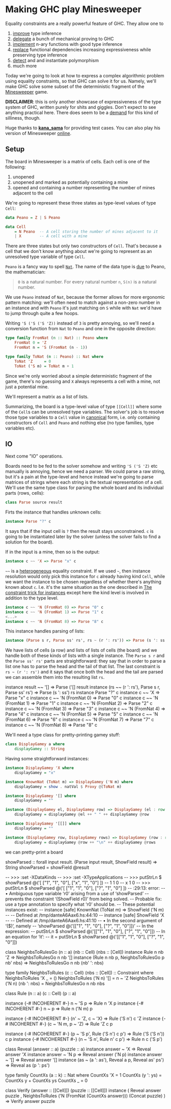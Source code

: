 # Making GHC play Minesweeper

Equality constraints are a really powerful feature of GHC. They allow one to

1. [improve](https://chrisdone.com/posts/haskell-constraint-trick) type inference
2. [delegate](https://stackoverflow.com/questions/30224796/how-should-the-general-type-of-a-lemma-function-be-understood?answertab=scoredesc#tab-top) a bunch of mechanical proving to GHC
3. [implement](https://github.com/effectfully-ou/sketches/tree/master/avoid-overlapping-recursive) n-ary functions with good type inference
4. [replace](https://github.com/effectfully-ou/sketches/tree/master/has-lens-done-right) functional dependencies increasing expressiveness while preserving type inference
5. [detect](https://github.com/effectfully-ou/sketches/tree/master/poly-type-of-saga/part1-try-unify) and and instantiate polymorphism
6. much more

Today we're going to look at how to express a complex algorithmic problem using equality constraints, so that GHC can solve it for us. Namely, we'll make GHC solve some subset of the deterministic fragment of the [Minesweeper](https://en.wikipedia.org/wiki/Minesweeper_(video_game)) game.

**DISCLAIMER**: this is only another showcase of expressiveness of the type system of GHC, written purely for shits and giggles. Don't expect to see anything practical here. There does seem to be a [demand](https://www.reddit.com/r/haskell/comments/w806kf/typesignature_who_wants_to_be_a_millionaire_but/ihmx17l) for this kind of silliness, though.

Huge thanks to [**kana_sama**](https://github.com/kana-sama) for providing test cases. You can also play his version of Minesweeper [online](https://kana-sama.github.io/minecljs).

## Setup

The board in Minesweeper is a matrix of cells. Each cell is one of the following:

1. unopened
2. unopened and marked as potentially containing a mine
3. opened and containing a number representing the number of mines adjacent to the cell

We're going to represent these three states as type-level values of type `Cell`:

```haskell
data Peano = Z | S Peano

data Cell
    = N Peano  -- A cell storing the number of mines adjacent to it
    | X        -- A cell with a mine
```

There are three states but only two constructors of `Cell`. That's because a cell that we don't know anything about we're going to represent as an unresolved type variable of type `Cell`.

`Peano` is a fancy way to spell [`Nat`](https://hackage.haskell.org/package/base-4.16.0.0/docs/GHC-TypeLits.html#t:Nat). The name of the data type is [due](https://en.wikipedia.org/wiki/Peano_axioms) to Peano, the mathematician:

> `0` is a natural number.
> For every natural number `n`, `S(n)` is a natural number.

We use `Peano` instead of `Nat`, because the former allows for more ergonomic pattern matching: we'll often need to match against a non-zero number in an instance and with `Peano` it's just matching on `S` while with `Nat` we'd have to jump through quite a few hoops.

Writing `'S ('S ('S 'Z))` instead of `3` is pretty annoying, so we'll need a conversion function from `Nat` to `Peano` and one in the opposite direction:

```haskell
type family FromNat (n :: Nat) :: Peano where
    FromNat 0 = 'Z
    FromNat n = 'S (FromNat (n - 1))

type family ToNat (m :: Peano) :: Nat where
    ToNat 'Z     = 0
    ToNat ('S m) = ToNat m + 1
```

Since we're only worried about a simple deterministic fragment of the game, there's no guessing and `X` always represents a cell with a mine, not just a potential mine.

We'll represent a matrix as a list of lists.

Summarizing, the board is a type-level value of type `[[Cell]]` where some of the `Cell`s can be unresolved type variables. The solver's job is to resolve those type variables to a `Cell` value in [canonical](https://ncatlab.org/nlab/show/canonical+form) form, i.e. only containing constructors of `Cell` and `Peano` and nothing else (no type families, type variables etc).

## IO

Next come "IO" operations.

Boards need to be fed to the solver somehow and writing `'S ('S 'Z)` etc manually is annoying, hence we need a parser. We could parse a raw string, but it's a pain at the type-level and hence instead we're going to parse matrices of strings where each string is the textual representation of a cell. We'll use the same type class for parsing the whole board and its individual parts (rows, cells):

```haskell
class Parse source result
```

Firts the instance that handles unknown cells:

```haskell
instance Parse "?" c
```

It says that if the input cell is `?` then the result stays unconstrained. `c` is going to be instantiated later by the solver (unless the solver fails to find a solution for the board).

If in the input is a mine, then so is the output:

```haskell
instance c ~~ 'X => Parse "x" c
```

`~~` is a [heterogeneous](https://ryanglscott.github.io/2021/09/06/leibniz-equality-in-haskell-part-2-heterogeneous-equality) equality constraint. If we used `~`, then instance resolution would only pick this instance for `c` already having kind `Cell`, while we want the instance to be chosen regardless of whether there's anything known about `c`. I.e. it's the same situation as the one described in [The constraint trick for instances](https://chrisdone.com/posts/haskell-constraint-trick) except here the kind level is involved in addition to the type level.



```haskell
instance c ~~ 'N (FromNat 0) => Parse "0" c
instance c ~~ 'N (FromNat 1) => Parse "1" c
<...>
instance c ~~ 'N (FromNat 8) => Parse "8" c
```



This instance handles parsing of lists:

```haskell
instance (Parse s r, Parse ss' rs', rs ~ (r ': rs')) => Parse (s ': ss') rs
```

We have lists of cells (a row) and lists of lists of cells (the board) and we handle both of these kinds of lists with a single instance. The `Parse s r` and the `Parse ss' rs'` parts are straightforward: they say that in order to parse a list one has to parse the head and the tail of that list. The last constraint is `rs ~ (r ': rs')` and it says that once both the head and the tail are parsed we can assemble them into the resulting list `rs`.





instance result ~~ '[] => Parse ('[] result
instance (rs ~~ (r ': rs'), Parse s r, Parse ss' rs') => Parse (s ': ss') rs
instance                        Parse "?" c
instance c ~~ 'X             => Parse "x" c
instance c ~~ 'N (FromNat 0) => Parse "0" c
instance c ~~ 'N (FromNat 1) => Parse "1" c
instance c ~~ 'N (FromNat 2) => Parse "2" c
instance c ~~ 'N (FromNat 3) => Parse "3" c
instance c ~~ 'N (FromNat 4) => Parse "4" c
instance c ~~ 'N (FromNat 5) => Parse "5" c
instance c ~~ 'N (FromNat 6) => Parse "6" c
instance c ~~ 'N (FromNat 7) => Parse "7" c
instance c ~~ 'N (FromNat 8) => Parse "8" c

We'll need a type class for pretty-printing gamey stuff:

```haskell
class DisplayGamey a where
    displayGamey :: String
```

Having some straightforward instances:

```haskell
instance DisplayGamey 'X where
    displayGamey = "x"

instance KnownNat (ToNat m) => DisplayGamey ('N m) where
    displayGamey = show . natVal $ Proxy @(ToNat m)

instance DisplayGamey '[] where
    displayGamey = ""

instance (DisplayGamey el, DisplayGamey row) => DisplayGamey (el : row :: [Cell]) where
    displayGamey = displayGamey @el ++ " " ++ displayGamey @row

instance DisplayGamey '[[]] where
    displayGamey = ""

instance (DisplayGamey row, DisplayGamey rows) => DisplayGamey (row : rows :: [[Cell]]) where
    displayGamey = displayGamey @row ++ "\n" ++ displayGamey @rows
```

we can pretty-print a board









showParsed :: forall input result. (Parse input result, ShowField result) => String
showParsed = showField @result

-- >>> :set -XDataKinds
-- >>> :set -XTypeApplications
-- >>> putStrLn $ showParsed @('[ ["1", "1", "0"], ["x", "1", "0"] ])
-- 1 1 0
-- x 1 0
-- >>> putStrLn $ showParsed @('[ ["1", "1", "0"], ["?", "1", "0"] ])
-- <interactive>:29:13: error:
--     • Ambiguous type variable ‘r0’ arising from a use of ‘showParsed’
--       prevents the constraint ‘(ShowField r0)’ from being solved.
--       Probable fix: use a type annotation to specify what ‘r0’ should be.
--       These potential instances exist:
--         instance [safe] KnownNat (ToNat m) => ShowField ('N m)
--           -- Defined at /tmp/danteA6Aax6.hs:44:10
--         instance [safe] ShowField 'X
--           -- Defined at /tmp/danteA6Aax6.hs:41:10
--     • In the second argument of ‘($)’, namely
--         ‘showParsed @('[["1", "1", "0"], ["?", "1", "0"]])’
--       In the expression:
--         putStrLn $ showParsed @('[["1", "1", "0"], ["?", "1", "0"]])
--       In an equation for ‘it’:
--           it = putStrLn $ showParsed @('[["1", "1", "0"], ["?", "1", "0"]])
















class NeighbsToRulesGo (n :: a) (nb :: Cell) (nbs :: [Cell])
instance Rule n nb 'Z => NeighbsToRulesGo n nb '[]
instance (Rule n nb p, NeighbsToRulesGo p nb' nbs) => NeighbsToRulesGo n nb (nb' ': nbs)

type family NeighbsToRules (c :: Cell) (nbs :: [Cell]) :: Constraint where
    NeighbsToRules 'X     _           = ()
    NeighbsToRules ('N n) '[]         = n ~ 'Z
    NeighbsToRules ('N n) (nb ': nbs) = NeighbsToRulesGo n nb nbs




class Rule (n :: a) (c :: Cell) (p :: a)

instance {-# INCOHERENT #-} n ~ 'S p => Rule n 'X     p
instance {-# INCOHERENT #-} n ~ p    => Rule n ('N m) p

instance {-# INCOHERENT #-} (n' ~ 'Z, c ~ 'X)  => Rule ('S n') c 'Z
instance {-# INCOHERENT #-} (c ~ 'N m, p ~ 'Z) => Rule 'Z      c p

instance {-# INCOHERENT #-} (p ~ 'S p', Rule ('S n') c p') => Rule ('S ('S n')) c p
instance {-# INCOHERENT #-} (n ~ 'S n', Rule n'      c p') => Rule n            c ('S p')





class Reveal (answer :: a) (puzzle :: a)
instance answer ~ 'X   => Reveal answer 'X
instance answer ~ 'N p => Reveal answer ('N p)
instance answer ~ '[]  => Reveal answer '[]
instance (as ~ (a ': as'), Reveal a p, Reveal as' ps') => Reveal as (p ': ps')

type family CountXs (a :: k) :: Nat where
    CountXs 'X        = 1
    CountXs (y ': ys) = CountXs y + CountXs ys
    CountXs _         = 0

class Verify (answer :: [[Cell]]) (puzzle :: [[Cell]])
instance
    ( Reveal answer puzzle
    , NeighbsToRules ('N (FromNat (CountXs answer))) (Concat puzzle)
    ) => Verify answer puzzle
